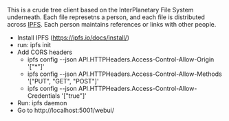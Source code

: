 This is a crude tree client based on the InterPlanetary File System underneath. Each file represetns a person, and each file is distributed across [IPFS](https://ipfs.io/). Each person maintains references or links with other people.

- Install IPFS (https://ipfs.io/docs/install/)
- run: ipfs init
- Add CORS headers
  - ipfs config --json API.HTTPHeaders.Access-Control-Allow-Origin '["*"]'
  - ipfs config --json API.HTTPHeaders.Access-Control-Allow-Methods '["PUT", "GET", "POST"]'
  - ipfs config --json API.HTTPHeaders.Access-Control-Allow-Credentials '["true"]'
- Run: ipfs daemon
- Go to http://localhost:5001/webui/
